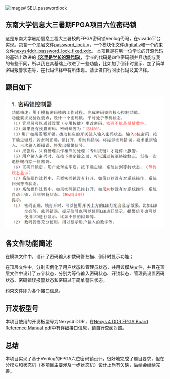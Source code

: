 <img width="1837" height="85" alt="image" src="https://github.com/user-attachments/assets/c9fe9289-de3f-4ba9-ae0f-6062435888bc" /># SEU_passwordlock
## 东南大学信息大三暑期FPGA项目六位密码锁

这是东南大学暑期信息工程大三暑校的FPGA密码锁Verilog代码，在vivado平台实现。包含一个顶层文件[password_lock.v](password_lock.v)，一个模块化文件[digital.v](digital.v)和一个约束文件[nexys4ddr_password_lock_fixed.xdc](nexys4ddr_password_lock_fixed.xdc)。
本项目是在另一位学长的开源代码的基础上改进的 **[(这里是学长的源代码)](https://github.com/handesen123/-fpga-)**，学长的代码是四位密码锁并且功能与我的有些不同，所以我在其基础上改进了一些功能，比如加了倒计时显示、加了简单密码报警状态等，在代码注释中有所体现。请读者自行阅读代码及其注释。

## 题目如下
![密码锁题目要求](images/题目.png)

## 各文件功能简述

在模块文件中，设计了密码输入和数码管扫描、倒计时显示功能；

在顶层文件中，分别实例化了用户状态和管理员状态，共用该模块文件，并且在顶层文件中设计了五个状态，分别为等待输入密码状态、开锁状态、管理员设置密码状态、密码错误报警状态和密码过于简单警告状态。

约束文件即为各个接口信息。

## 开发板型号

本项目使用的开发板型号为Nexys4 DDR，在[Nexys 4 DDR FPGA Board Reference Manual.pdf](Nexys_4_DDR_FPGA_Board_Reference_Manual.pdf)中有详细接口信息，请自行查阅对照。

## 总结

本项目实现了基于Verilog的FPGA六位密码锁设计，很好地完成了题目要求，但在分模块和状态机（本项目主要涉及一步状态机）设计上尚有欠缺，后续会继续完善。
